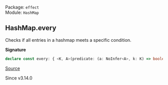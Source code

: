 Package: `effect`<br />
Module: `HashMap`<br />

## HashMap.every

Checks if all entries in a hashmap meets a specific condition.

**Signature**

```ts
declare const every: { <K, A>(predicate: (a: NoInfer<A>, k: K) => boolean): (self: HashMap<K, A>) => boolean; <K, A>(self: HashMap<K, A>, predicate: (a: A, k: K) => boolean): boolean; }
```

[Source](https://github.com/Effect-TS/effect/tree/main/packages/effect/src/HashMap.ts#L516)

Since v3.14.0